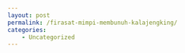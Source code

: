 ```yaml
---
layout: post
permalink: /firasat-mimpi-membunuh-kalajengking/
categories:
    - Uncategorized
---
```


